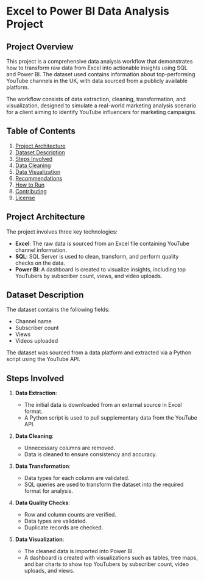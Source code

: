 # Excel to Power BI Data Analysis Project

## Project Overview
This project is a comprehensive data analysis workflow that demonstrates how to transform raw data from Excel into actionable insights using SQL and Power BI. The dataset used contains information about top-performing YouTube channels in the UK, with data sourced from a publicly available platform.

The workflow consists of data extraction, cleaning, transformation, and visualization, designed to simulate a real-world marketing analysis scenario for a client aiming to identify YouTube influencers for marketing campaigns.

## Table of Contents
1. [Project Architecture](#project-architecture)
2. [Dataset Description](#dataset-description)
3. [Steps Involved](#steps-involved)
4. [Data Cleaning](#data-cleaning)
5. [Data Visualization](#data-visualization)
6. [Recommendations](#recommendations)
7. [How to Run](#how-to-run)
8. [Contributing](#contributing)
9. [License](#license)

## Project Architecture
The project involves three key technologies:
- **Excel**: The raw data is sourced from an Excel file containing YouTube channel information.
- **SQL**: SQL Server is used to clean, transform, and perform quality checks on the data.
- **Power BI**: A dashboard is created to visualize insights, including top YouTubers by subscriber count, views, and video uploads.

## Dataset Description
The dataset contains the following fields:
- Channel name
- Subscriber count
- Views
- Videos uploaded

The dataset was sourced from a data platform and extracted via a Python script using the YouTube API.

## Steps Involved

1. **Data Extraction**: 
   - The initial data is downloaded from an external source in Excel format.
   - A Python script is used to pull supplementary data from the YouTube API.

2. **Data Cleaning**:
   - Unnecessary columns are removed.
   - Data is cleaned to ensure consistency and accuracy.

3. **Data Transformation**:
   - Data types for each column are validated.
   - SQL queries are used to transform the dataset into the required format for analysis.

4. **Data Quality Checks**:
   - Row and column counts are verified.
   - Data types are validated.
   - Duplicate records are checked.

5. **Data Visualization**:
   - The cleaned data is imported into Power BI.
   - A dashboard is created with visualizations such as tables, tree maps, and bar charts to show top YouTubers by subscriber count, video uploads, and views.
